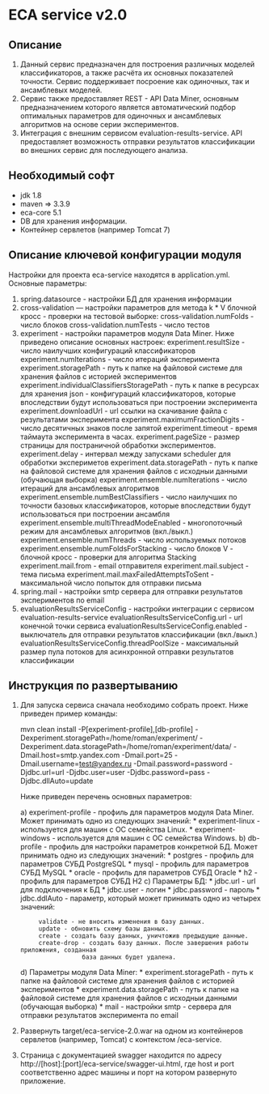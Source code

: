 ECA service v2.0
========================================

Описание
----------------------------------------
1. Данный сервис предназначен для построения различных моделей классификаторов, а также
расчёта их основных показателей точности. Сервис поддерживает посроение как
одиночных, так и ансамблевых моделей.
2. Сервис также предоставляет REST - API Data Miner, основным предназначением которого
является автоматический подбор оптимальных параметров для одиночных и ансамблевых алгоритмов
на основе серии экспериментов.
3. Интеграция с внешним сервисом evaluation-results-service. API предоставляет возможность
отправки результатов классификации во внешних сервис для последующего анализа.

Необходимый софт
----------------------------------------
* jdk 1.8
* maven => 3.3.9
* eca-core 5.1
* DB для хранения информации.
* Контейнер сервлетов (например Tomcat 7)

Описание ключевой конфигурации модуля
----------------------------------------
Настройки для проекта eca-service находятся в application.yml. Основные параметры:
1) spring.datasource - настройки БД для хранения информации
2) cross-validation — настройки параметров для метода k * V блочной кросс - проверки
   на тестовой выборке:
   cross-validation.numFolds - число блоков
   cross-validation.numTests - число тестов
3) experiment - настройки параметров модуля Data Miner. Ниже приведено описание
   основных настроек:
   experiment.resultSize - число наилучших конфигураций классификаторов
   experiment.numIterations - число итераций эксперимента
   experiment.storagePath - путь к папке на файловой системе для хранения файлов с историей экспериментов
   experiment.individualClassifiersStoragePath - путь к папке в ресурсах для хранения json - конфигураций классификаторов,
   которые впоследствии будут использоваться при построении эксперимента
   experiment.downloadUrl - url ссылки на скачивание файла с результатами эксперимента
   experiment.maximumFractionDigits - число десятичных знаков после запятой
   experiment.timeout - время таймаута эксперимента в часах.
   experiment.pageSize - размер страницы для постраничной обработки экспериментов.
   experiment.delay - интервал между запусками scheduler для обработки экспериметов
   experiment.data.storagePath - путь к папке на файловой системе для хранения файлов с исходныи данными (обучающая выборка)
   experiment.ensemble.numIterations - число итераций для ансамблевых алгоритмов
   experiment.ensemble.numBestClassifiers - число наилучших по точности базовых классификаторов, которые впоследствии
   будут использоваться при построении ансамбля
   experiment.ensemble.multiThreadModeEnabled - многопоточный режим для ансамблевых алгоритмов (вкл./выкл.)
   experiment.ensemble.numThreads - число используемых потоков
   experiment.ensemble.numFoldsForStacking - число блоков V - блочной кросс - проверки для алгоритма Stacking
   experiment.mail.from - email отправителя
   experiment.mail.subject - тема письма
   experiment.mail.maxFailedAttemptsToSent - максимальной число попыток для отправки письма
4) spring.mail - настройки smtp сервера для отправки результатов экспериментов по email
5) evaluationResultsServiceConfig - настройки интеграции с сервисом evaluation-results-service
   evaluationResultsServiceConfig.url - url конечной точки сервиса
   evaluationResultsServiceConfig.enabled - выключатель для отправки результатов классификации (вкл./выкл.)
   evaluationResultsServiceConfig.threadPoolSize - максимальный размер пула потоков для асинхронной отправки
   результатов классификации

Инструкция по развертыванию
----------------------------------------

1. Для запуска сервиса сначала необходимо собрать проект. Ниже приведен пример команды:
    
   mvn clean install -P[experiment-profile],[db-profile] -Dexperiment.storagePath=/home/roman/experiment/
           -Dexperiment.data.storagePath=/home/roman/experiment/data/ -Dmail.host=smtp.yandex.com
           -Dmail.port=25 -Dmail.username=test@yandex.ru -Dmail.password=password
           -Djdbc.url=url -Djdbc.user=user -Djdbc.password=pass -Djdbc.dllAuto=update 
    
   Ниже приведен перечень основных параметров:
   
   a) experiment-profile - профиль для параметров модуля Data Miner. Может принимать одно из следующих значений:
        * experiment-linux - используется для машин с ОС семейства Linux.
        * experiment-windows - используется для машин с ОС семейства Windows.
   b) db-profile - профиль для настройки параметров конкретной БД. Может принимать одно из следующих значений:
        * postgres - профиль для параметров СУБД PostgreSQL
        * mysql - профиль для параметров СУБД MySQL
        * oracle - профиль для параметров СУБД Oracle
        * h2 - профиль для параметров СУБД H2
   c) Параметры БД:
        * jdbc.url - url для подключения к БД
        * jdbc.user - логин
        * jdbc.password - пароль
        * jdbc.ddlAuto - параметр, который может принимать одно из четырех значений:
   
            validate - не вносить изменения в базу данных.
            update - обновить схему базы данных.
            create - создать базу данных, уничтожив предыдущие данные.
            create-drop - создать базу данных. После завершения работы приложения, созданная
                        база данных будет удалена.
   d) Параметры модуля Data Miner:
        * experiment.storagePath - путь к папке на файловой системе для хранения файлов с историей экспериментов
        * experiment.data.storagePath - путь к папке на файловой системе для хранения файлов с
            исходныи данными (обучающая выборка)
        * mail - настройки smtp - сервера для отправки результатов эксперимента по email
    
2. Развернуть target/eca-service-2.0.war на одном из контейнеров сервлетов (например, Tomcat) с контекстом /eca-service.
         
3. Страница с документацией swagger находится по адресу http://[host]:[port]/eca-service/swagger-ui.html, где host и port
соответственно адрес машины и порт на котором развернуто приложение.
    